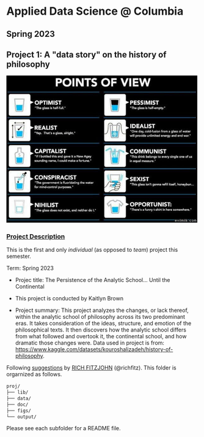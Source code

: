 # Applied Data Science @ Columbia
## Spring 2023
## Project 1: A "data story" on the history of philosophy

<img src="figs/100126-the-glass.jpeg" width="500">

### [Project Description](doc/)
This is the first and only *individual* (as opposed to *team*) project this semester. 

Term: Spring 2023

+ Projec title: The Persistence of the Analytic School... Until the Continental
+ This project is conducted by Kaitlyn Brown

+ Project summary: This project analyzes the changes, or lack thereof, within the analytic school of philosophy across its two predominant eras. It takes consideration of the ideas, structure, and emotion of the philosophical texts. It then discovers how the analytic school differs from what followed and overtook it, the continental school, and how dramatic those changes were. Data used in project is from: https://www.kaggle.com/datasets/kouroshalizadeh/history-of-philosophy. 

Following [suggestions](http://nicercode.github.io/blog/2013-04-05-projects/) by [RICH FITZJOHN](http://nicercode.github.io/about/#Team) (@richfitz). This folder is orgarnized as follows.

```
proj/
├── lib/
├── data/
├── doc/
├── figs/
└── output/
```

Please see each subfolder for a README file.
